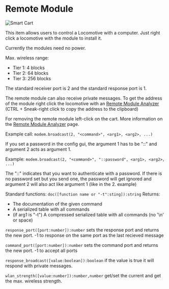 # Remote Module

![Smart Cart](item:computercarts:itemcartremote_module@0)

This item allows users to control a Locomotive with a computer.
Just right click a locomotive with the module to install it.

Currently the modules need no power.

Max. wireless range:

- Tier 1: 4 blocks
- Tier 2: 64 blocks
- Tier 3: 256 blocks

The standard receiver port is 2 and the standard response port is 1.

The remote module can also receive private messages.
To get the address of the module right click the locomotive with an [Remote Module Analyzer](remoteanalyzer.md)
(CTRL + Sneak-right click to copy the address to the clipboard)

For removing the remote module left-click on the cart. More information on the [Remote Module Analyzer](remoteanalyzer.md) page.

Example call: `modem.broadcast(2, "<command>", <arg1>, <arg2>, ...)`

If you set a password in the config gui, the argument 1 has to be "::<the password>" and argument 2 acts as argument 1.

Example: `modem.broadcast(2, "<command>", "::password", <arg1>, <arg2>, ...)`

The "::" indicates that you want to authenticate with a password. If there is no password set but you send one, the password will get ignored and argument 2 will also act like argument 1 (like in the 2. example)


Standard functions:
`doc([function name or "-t":sting]):string`   Returns:
*  The documentation of the given command
*  A serialized table with all commands
*  (if arg1 is "-t") A compressed serialized table with all commands (no '\n' or space)

`response_port([port:number]):number` sets the response port and returns the new port. -1 to response on the same port as the last recieved message

`command_port([port:number]):number` sets the command port and returns the new port. -1 to accept all ports

`response_broadcast([value:boolean]):boolean` if the value is true it will respond with private messages.

`wlan_strength([value:number]):number,number` get/set the current and get the max. wireless strength.
